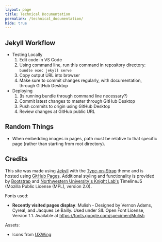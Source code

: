 ```yaml
---
layout: page
title: Technical Documentation
permalink: /technical_documentation/
hide: true
---
```


## Jekyll Workflow
* Testing Locally
    1. Edit code in VS Code
    2. Using command line, run this command in repository directory: <code>bundle exec jekyll serve</code>
    3. Copy output URL into browser
    4. Make sure to commit changes regularly, with documentation, through GitHub Desktop
* Deploying
    1. (Is running bundle through command line necessary?)
    2. Commit latest changes to master through GitHub Desktop
    3. Push commits to origin using GitHub Desktop
    4. Review changes at GitHub public URL

## Random Things
* When embedding images in pages, path must be relative to that specific page (rather than starting from root directory).

## Credits
This site was made using [Jekyll](https://jekyllrb.com/) with the [Type-on-Strap](https://github.com/sylhare/Type-on-Strap/) theme and is hosted using [GitHub Pages](https://pages.github.com/). Additional styling and functionality is provided by [Bootstrap](https://getbootstrap.com/) and [Northwestern University's Knight Lab's](https://knightlab.northwestern.edu/) TimelineJS (Mozilla Public License (MPL), version 2.0).

Fonts used:
- **Recently visited pages display**: Mulish - Designed by Vernon Adams, Cyreal, and Jacques Le Bailly. Used under SIL Open Font License, Version 1.1. Available at https://fonts.google.com/specimen/Mulish

Assets:
- Icons from [UXWing](https://uxwing.com)